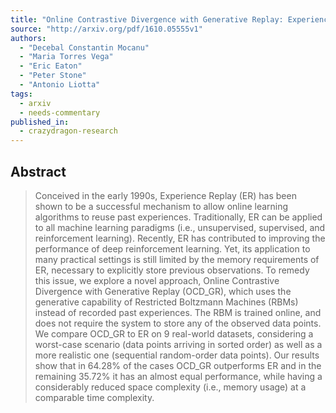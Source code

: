 ```yaml
---
title: "Online Contrastive Divergence with Generative Replay: Experience Replay   without Storing Data"
source: "http://arxiv.org/pdf/1610.05555v1"
authors:
  - "Decebal Constantin Mocanu"
  - "Maria Torres Vega"
  - "Eric Eaton"
  - "Peter Stone"
  - "Antonio Liotta"
tags:
  - arxiv
  - needs-commentary
published_in:
  - crazydragon-research
---
```

## Abstract
>   Conceived in the early 1990s, Experience Replay (ER) has been shown to be a
> successful mechanism to allow online learning algorithms to reuse past
> experiences. Traditionally, ER can be applied to all machine learning paradigms
> (i.e., unsupervised, supervised, and reinforcement learning). Recently, ER has
> contributed to improving the performance of deep reinforcement learning. Yet,
> its application to many practical settings is still limited by the memory
> requirements of ER, necessary to explicitly store previous observations. To
> remedy this issue, we explore a novel approach, Online Contrastive Divergence
> with Generative Replay (OCD_GR), which uses the generative capability of
> Restricted Boltzmann Machines (RBMs) instead of recorded past experiences. The
> RBM is trained online, and does not require the system to store any of the
> observed data points. We compare OCD_GR to ER on 9 real-world datasets,
> considering a worst-case scenario (data points arriving in sorted order) as
> well as a more realistic one (sequential random-order data points). Our results
> show that in 64.28% of the cases OCD_GR outperforms ER and in the remaining
> 35.72% it has an almost equal performance, while having a considerably reduced
> space complexity (i.e., memory usage) at a comparable time complexity.
>
